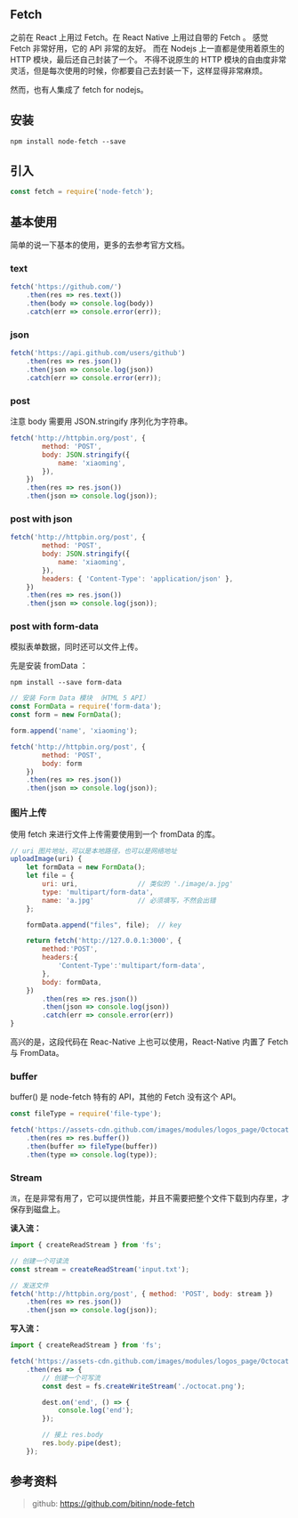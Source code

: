 ## Fetch
之前在 React 上用过 Fetch。在 React Native 上用过自带的 Fetch 。
感觉 Fetch 非常好用，它的 API 非常的友好。
而在 Nodejs 上一直都是使用着原生的 HTTP 模块，最后还自己封装了一个。
不得不说原生的 HTTP 模块的自由度非常灵活，但是每次使用的时候，你都要自己去封装一下，这样显得非常麻烦。

然而，也有人集成了 fetch for nodejs。

## 安装

```shell
npm install node-fetch --save
```

## 引入

```js
const fetch = require('node-fetch');
```


## 基本使用
简单的说一下基本的使用，更多的去参考官方文档。

### text

```js
fetch('https://github.com/')
    .then(res => res.text())
    .then(body => console.log(body))
    .catch(err => console.error(err));
```

### json

```js
fetch('https://api.github.com/users/github')
    .then(res => res.json())
    .then(json => console.log(json))
    .catch(err => console.error(err));
```

### post
注意 body 需要用 JSON.stringify 序列化为字符串。

```js
fetch('http://httpbin.org/post', {
        method: 'POST',
        body: JSON.stringify({
            name: 'xiaoming',
        }),
    })
    .then(res => res.json())
    .then(json => console.log(json));
```

### post with json

```js
fetch('http://httpbin.org/post', {
        method: 'POST',
        body: JSON.stringify({
            name: 'xiaoming',
        }),
        headers: { 'Content-Type': 'application/json' },
    })
    .then(res => res.json())
    .then(json => console.log(json));
```

### post with form-data
模拟表单数据，同时还可以文件上传。

先是安装 fromData ：

```
npm install --save form-data
```

```js
// 安装 Form Data 模块 （HTML 5 API）
const FormData = require('form-data');
const form = new FormData();

form.append('name', 'xiaoming');

fetch('http://httpbin.org/post', {
        method: 'POST',
        body: form
    })
    .then(res => res.json())
    .then(json => console.log(json));
```

### 图片上传
使用 fetch 来进行文件上传需要使用到一个 fromData 的库。

```js
// uri 图片地址，可以是本地路径，也可以是网络地址
uploadImage(uri) {
    let formData = new FormData();
    let file = {
        uri: uri,               // 类似的 './image/a.jpg'
        type: 'multipart/form-data',
        name: 'a.jpg'           // 必须填写，不然会出错
    };

    formData.append("files", file);  // key

    return fetch('http://127.0.0.1:3000', {
        method:'POST',
        headers:{
            'Content-Type':'multipart/form-data',
        },
        body: formData,
    })
        .then(res => res.json())
        .then(json => console.log(json))
        .catch(err => console.error(err))
}
```

高兴的是，这段代码在 Reac-Native 上也可以使用，React-Native 内置了 Fetch 与 FromData。

### buffer
buffer() 是 node-fetch 特有的 API，其他的 Fetch 没有这个 API。

```js
const fileType = require('file-type');

fetch('https://assets-cdn.github.com/images/modules/logos_page/Octocat.png')
    .then(res => res.buffer())
    .then(buffer => fileType(buffer))
    .then(type => console.log(type));
```

### Stream
`流`，在是非常有用了，它可以提供性能，并且不需要把整个文件下载到内存里，才保存到磁盘上。

**读入流：**

```js
import { createReadStream } from 'fs';

// 创建一个可读流
const stream = createReadStream('input.txt');

// 发送文件
fetch('http://httpbin.org/post', { method: 'POST', body: stream })
	.then(res => res.json())
	.then(json => console.log(json));
```

**写入流：**

```js
import { createReadStream } from 'fs';

fetch('https://assets-cdn.github.com/images/modules/logos_page/Octocat.png')
    .then(res => {
        // 创建一个可写流
        const dest = fs.createWriteStream('./octocat.png');

        dest.on('end', () => {
            console.log('end');
        });

        // 接上 res.body
        res.body.pipe(dest);
    });
```

## 参考资料
> github: https://github.com/bitinn/node-fetch